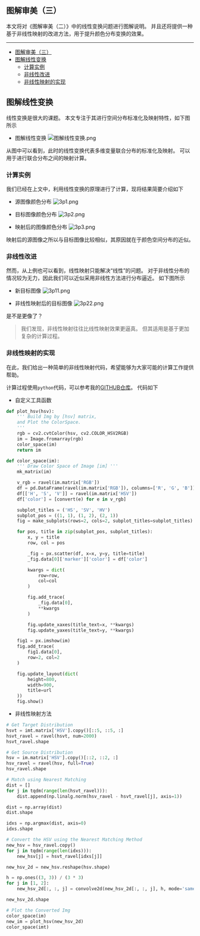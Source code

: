 ## 图解审美（三）

本文将对《图解审美（二）》中的线性变换问题进行图解说明。
并且还将提供一种基于非线性映射的改进方法，用于提升颜色分布变换的效果。

---
- [图解审美（三）](#图解审美三)
- [图解线性变换](#图解线性变换)
  - [计算实例](#计算实例)
  - [非线性改进](#非线性改进)
  - [非线性映射的实现](#非线性映射的实现)

## 图解线性变换

线性变换是很大的课题。
本文专注于其进行空间分布标准化及映射特性，如下图所示

- 图解线性变换
![图解线性变换.png](图解线性变换.png)

从图中可以看到，此时的线性变换代表多维变量联合分布的标准化及映射。
可以用于进行联合分布之间的映射计算。

### 计算实例

我们已经在上文中，利用线性变换的原理进行了计算，现将结果简要介绍如下

- 源图像颜色分布
![3p1.png](3p1.png)

- 目标图像颜色分布
![3p2.png](3p2.png)

- 映射后的图像颜色分布
![3p3.png](3p3.png)

映射后的源图像之所以与目标图像比较相似，其原因就在于颜色空间分布的近似。

### 非线性改进

然而，从上例也可以看到，线性映射只能解决“线性”的问题。
对于非线性分布的情况较为无力，因此我们可以近似采用非线性方法进行分布逼近。
如下图所示

- 新目标图像
![3p11.png](3p11.png)

- 非线性映射后的目标图像
![3p22.png](3p22.png)

是不是更像了？

> 我们发现，非线性映射往往比线性映射效果更逼真。
> 但其适用是基于更加复杂的计算过程。

### 非线性映射的实现

在此，我们给出一种简单的非线性映射代码，希望能够为大家可能的计算工作提供帮助。

计算过程使用`python`代码，可以参考我的[GITHUB仓库](https://github.com/listenzcc/JupyterScripts.git "GITHUB仓库")。
代码如下

- 自定义工具函数
```python
def plot_hsv(hsv):
    ''' Build Img by [hsv] matrix,
    and Plot the ColorSpace.
    '''
    rgb = cv2.cvtColor(hsv, cv2.COLOR_HSV2RGB)
    im = Image.fromarray(rgb)
    color_space(im)
    return im

def color_space(im):
    ''' Draw Color Space of Image [im] '''
    mk_matrix(im)

    v_rgb = ravel(im.matrix['RGB'])
    df = pd.DataFrame(ravel(im.matrix['RGB']), columns=['R', 'G', 'B'])
    df[['H', 'S', 'V']] = ravel(im.matrix['HSV'])
    df['color'] = [convert(e) for e in v_rgb]

    subplot_titles = ('HS', 'SV', 'HV')
    subplot_pos = ((1, 1), (1, 2), (2, 1))
    fig = make_subplots(rows=2, cols=2, subplot_titles=subplot_titles)

    for pos, title in zip(subplot_pos, subplot_titles):
        x, y = title
        row, col = pos

        _fig = px.scatter(df, x=x, y=y, title=title)
        _fig.data[0]['marker']['color'] = df['color']

        kwargs = dict(
            row=row,
            col=col
        )

        fig.add_trace(
            _fig.data[0],
            **kwargs
        )

        fig.update_xaxes(title_text=x, **kwargs)
        fig.update_yaxes(title_text=y, **kwargs)

    fig1 = px.imshow(im)
    fig.add_trace(
        fig1.data[0],
        row=2, col=2
    )

    fig.update_layout(dict(
        height=800,
        width=900,
        title=url
    ))
    fig.show()
```

- 非线性映射方法
```python
# Get Target Distribution
hsvt = imt.matrix['HSV'].copy()[::5, ::5, :]
hsvt_ravel = ravel(hsvt, num=2000)
hsvt_ravel.shape

# Get Source Distribution
hsv = im.matrix['HSV'].copy()[::2, ::2, :]
hsv_ravel = ravel(hsv, full=True)
hsv_ravel.shape

# Match using Nearest Matching
dist = []
for j in tqdm(range(len(hsvt_ravel))):
    dist.append(np.linalg.norm(hsv_ravel - hsvt_ravel[j], axis=1))

dist = np.array(dist)
dist.shape

idxs = np.argmax(dist, axis=0)
idxs.shape

# Convert the HSV using the Nearest Matching Method
new_hsv = hsv_ravel.copy()
for j in tqdm(range(len(idxs))):
    new_hsv[j] = hsvt_ravel[idxs[j]]

new_hsv_2d = new_hsv.reshape(hsv.shape)

h = np.ones((3, 3)) / (3 * 3)
for j in [1, 2]:
    new_hsv_2d[:, :, j] = convolve2d(new_hsv_2d[:, :, j], h, mode='same')

new_hsv_2d.shape

# Plot the Converted Img
color_space(im)
new_im = plot_hsv(new_hsv_2d)
color_space(imt)
```